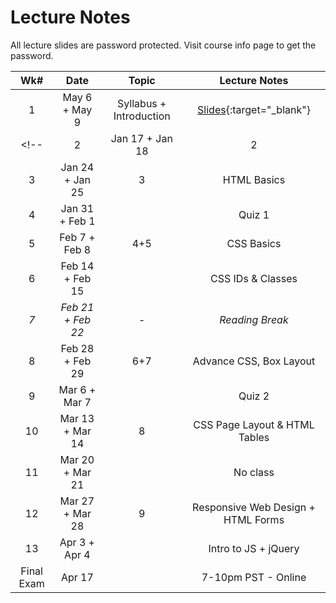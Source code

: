 # Lecture Notes

All lecture slides are password protected. Visit course info page to get the password.

| **Wk#** | **Date** | **Topic** | **Lecture Notes** |
|:---:|:---:|:---:|:---:|
| 1 | May 6 + May 9 | Syllabus + Introduction | [Slides](https://jstrieb.github.io/link-lock/#eyJ2IjoiMC4wLjEiLCJlIjoiZ0d2QzZ6aFVWcVBDcjJUekRXRlMvV3BhRlJ3UkxvYWxqNCtrV0VTbXVlT2ZsOWREZ2oralplYzlVSWxBNjNidWRaa1M1Z3FJa3BYSVNWSWpGalh0YmRCS1Z4TmN5L2R1Z1JXVlczdDUwTHhpMTlmZlcvcEk3VVNHV2RDRm52ZHJJK3dQQXdSTlZ2S3Z3Tnk4L2VxMFcyNGdMU3M9IiwicyI6ImlMVkRQZzYzM3U3YXdCZ0g5b2JsUEE9PSIsImkiOiJZbjdsaVN5MTAwK0drd2dvIn0=){:target="_blank"} |
<!-- | 2 | Jan 17 + Jan 18 | 2 | Intro to WWW + HTML | [Slides](https://jstrieb.github.io/link-lock/#eyJ2IjoiMC4wLjEiLCJlIjoiNVE1cldqandoSTZ0VncxZDFNUWpJMExETGNxMlJqQUdaRWRtZjYzeUk5MXJzWnc4T29yQWM3aWhPR0VXOFdIOUFvSDNwOFYzdE5hZHI4Ym9RUkJtOVMrQ3ZSeUtOTlkyYkttKzBIa3U3M1F5blJHemxpTjhKRzRGeDZsTEtBNis5WmI0L1l6MGdKVmNPWTlPNEJQdXRvWjBFM0k9IiwicyI6IlRLUm16dThsK2JUS3V6WDFZS0pBdWc9PSIsImkiOiJOaCtwenVIUS9CWUtKUjRrIn0=) |
| 3 | Jan 24 + Jan 25 | 3 | HTML Basics | [Slides](https://jstrieb.github.io/link-lock/#eyJ2IjoiMC4wLjEiLCJlIjoiSmlaQUNNY1FXZjNOSGJXYkpDUjF2NEtmdERCd2lPR2pHMENmUUFFWmFVenhlQ2V3L29JV1ZzeFhZeGthUkkrRXhnWGJwUWNPQTNBSTZySzk4U1htcXFDRTd1Qi9pRmRIUE1YQTFxbXpJdGpIYmRXck0yaHYySFJJMnlnRGttWWl0aDZ1U213NzkxNUdwYmZpdDhHSGlJSk9GT2c9IiwicyI6IklLN0xNbGlRUGlXdW01NCs1SWF2TUE9PSIsImkiOiJIZmFKdERSRllPdHNWSlFGIn0=) |
| 4 | Jan 31 + Feb 1 |  | Quiz 1 | - |
| 5 | Feb 7 + Feb 8 | 4+5 | CSS Basics | [Slides](https://jstrieb.github.io/link-lock/#eyJ2IjoiMC4wLjEiLCJlIjoiYkdBM2kxVjl3SlcvNHptaCszdWNYeDY4YnlRN3dXckE5eFB0YmNzVm40c3Jxa3JscjZucGIvNlZaZ3RndWZQNUlmUmp2MFdmaXlUYU9RMGVyK0hlZkkxVTNqRE9XZXl3dDVXck1BVStxOFR0TDFIZkVVb3BaN1hjdW9NU091Ti85aGp5MmZ1UzZWWlBwb1hqbnNoaU5kb1Z1VDg9IiwicyI6ImpwSmJSbHh5WkFZNmtNOHlJdThZUlE9PSIsImkiOiJqbmV0WFh6UTJxSW9rVys0In0=) |
| 6 | Feb 14 + Feb 15 |  | CSS IDs & Classes | [Slides](https://jstrieb.github.io/link-lock/#eyJ2IjoiMC4wLjEiLCJlIjoiRFF1UUdKa1lRNDdMaVVtTFB4clI2SjV5djcySHN6eDJUV2VrOHpyZ0djV3hCR0NvMVJUdUc2Ky9oRmxwdHA2WVpPRkNWSnFqeUcvbzBDcWxVTzBHOG03L05nMnhMWEFkWm1maXlhRmtMNThRSTlCT2lVY3c0NUd6WDFWbm1Bd3c3a3dCSVlNTW02L0psNUl3cTdIck4zMGFQdjQ9IiwicyI6IkhxZXU2bTBNa0ZRa3daZDJJaTF6enc9PSIsImkiOiJNNjRwUk12SlBVT3NnZWIyIn0=) |
| _7_ | _Feb 21 + Feb 22_ | - | _Reading Break_ | - |
| 8 | Feb 28 + Feb 29 | 6+7 | Advance CSS, Box Layout | [Slides](https://jstrieb.github.io/link-lock/#eyJ2IjoiMC4wLjEiLCJlIjoiMnEvc3RIWWR2MnptSngvdGhKcWdOdzFMakYzVlpUK1A3Mzk3V0pSaHNac20zWi9XVDUrWFIyaXU4UUhuY1hBSVV2SFRFeXJYbUsvejdMUVZBaWdseWp6NXNmVHFZaENVTDZQeUtqWlRFVFpWV3FIMjA2dW9FQ2l4T05ucW5MUkk1T05sV3ZxL3NYS1hRSlNDY2s0ZDIzdEhpRnM9IiwicyI6IjlkZ1RwbU56VFVCc3U2NUJMaHFrUEE9PSIsImkiOiJLSlpqa3NQY1RsSWZuWll5In0=) |
| 9 | Mar 6 + Mar 7 |  | Quiz 2 | - |
| 10 | Mar 13 + Mar 14 | 8 | CSS Page Layout & HTML Tables | [Slides](https://jstrieb.github.io/link-lock/#eyJ2IjoiMC4wLjEiLCJlIjoiMlZPcUtKNXZJWUpUdDh3bGgxQlJLRFFjNmo0dHBlUXI5SWFRTW96cGVUbGNKK3BlUzdjSWpOOTdaajRIVTNnQVpvMEdRc2w4bkpIVjVFOHJ1Y1FHWjNwM0RqeWdrbXBuRFRpS3QreGlVdWVPTnFZbkNGNFI0MGRQYmpKWVJPSFFMeEJadUcxR3o3bkZTMThzaElGaEpJN21WTzg9IiwicyI6Inh6cG9qQVBOejZIMnc2VEdtSFZNT2c9PSIsImkiOiIxeHpyb1JmY1dYR1pvbDZUIn0=) |
| 11 | Mar 20 + Mar 21 |  | No class | check email announcement |
| 12 | Mar 27 + Mar 28 | 9 | Responsive Web Design + HTML Forms | [Slides](https://jstrieb.github.io/link-lock/#eyJ2IjoiMC4wLjEiLCJlIjoiUXVTM21LSUljeGFkbHNVeW4vMnhLMVJTNWVodUZrcTYyU1pGTlRMVmp2WXVjNXhkYkJhVmgxODQ2d2k3cFFobEsxVGJLbFM1YWNPMVYzN05OOXdyVlRXMWxhMUJ0dXBPQ3lkOXByOHNsUFZ4cVlBMjFyQllzTXZhMElkZlVUbzdSY3BRRjZFT0V6alJCSVg3aWhsK3FzOFVSNjA9IiwicyI6Imxwbkt6NS9GTm5kSHFTU2xNdmszRUE9PSIsImkiOiJ5UWI0Z1FJcWp3NEdVUkNpIn0=) |
| 13 | Apr 3 + Apr 4 |  | Intro to JS + jQuery | |
| Final Exam | Apr 17 |  | 7-10pm PST - Online | - | -->